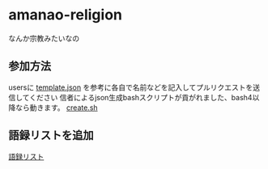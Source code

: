 # amanao-religion
なんか宗教みたいなの
## 参加方法
usersに [template.json](./template.json) を参考に各自で名前などを記入してプルリクエストを送信してください
信者によるjson生成bashスクリプトが貢がれました、bash4以降なら動きます。 [create.sh](./create.sh)

## 語録リストを追加
[語録リスト](./analects.txt)
